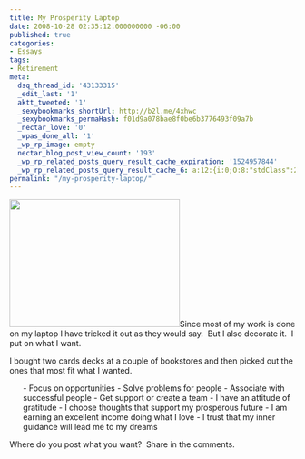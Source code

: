 ```yaml
---
title: My Prosperity Laptop
date: 2008-10-28 02:35:12.000000000 -06:00
published: true
categories:
- Essays
tags:
- Retirement
meta:
  dsq_thread_id: '43133315'
  _edit_last: '1'
  aktt_tweeted: '1'
  _sexybookmarks_shortUrl: http://b2l.me/4xhwc
  _sexybookmarks_permaHash: f01d9a078bae8f0be6b3776493f09a7b
  _nectar_love: '0'
  _wpas_done_all: '1'
  _wp_rp_image: empty
  nectar_blog_post_view_count: '193'
  _wp_rp_related_posts_query_result_cache_expiration: '1524957844'
  _wp_rp_related_posts_query_result_cache_6: a:12:{i:0;O:8:"stdClass":2:{s:7:"post_id";s:4:"1213";s:5:"score";s:18:"58.826323593589315";}i:1;O:8:"stdClass":2:{s:7:"post_id";s:3:"369";s:5:"score";s:17:"45.36586800486777";}i:2;O:8:"stdClass":2:{s:7:"post_id";s:3:"348";s:5:"score";s:18:"43.768852612446196";}i:3;O:8:"stdClass":2:{s:7:"post_id";s:3:"301";s:5:"score";s:18:"43.768852612446196";}i:4;O:8:"stdClass":2:{s:7:"post_id";s:3:"313";s:5:"score";s:17:"42.84365212362441";}i:5;O:8:"stdClass":2:{s:7:"post_id";s:3:"290";s:5:"score";s:18:"41.417864236740996";}i:6;O:8:"stdClass":2:{s:7:"post_id";s:4:"2330";s:5:"score";s:18:"37.982561242500154";}i:7;O:8:"stdClass":2:{s:7:"post_id";s:3:"328";s:5:"score";s:18:"37.982561242500154";}i:8;O:8:"stdClass":2:{s:7:"post_id";s:3:"242";s:5:"score";s:18:"37.982561242500154";}i:9;O:8:"stdClass":2:{s:7:"post_id";s:3:"239";s:5:"score";s:18:"37.982561242500154";}i:10;O:8:"stdClass":2:{s:7:"post_id";s:4:"1254";s:5:"score";s:17:"37.02341508206855";}i:11;O:8:"stdClass":2:{s:7:"post_id";s:4:"2342";s:5:"score";s:17:"36.61295682563289";}}
permalink: "/my-prosperity-laptop/"
---
```

<img class="alignright size-medium wp-image-1197" title="laptopcards" src="{{ site.baseurl }}/posts/2008/10/laptopcards-300x225.jpg" alt="" width="300" height="225" />Since most of my work is done on my laptop I have tricked it out as they would say.  But I also decorate it.  I put on what I want.

I bought two cards decks at a couple of bookstores and then picked out the ones that most fit what I wanted.
<ul>
- Focus on opportunities
- Solve problems for people
- Associate with successful people
- Get support or create a team
- I have an attitude of gratitude
- I choose thoughts that support my prosperous future
- I am earning an excellent income doing what I love
- I trust that my inner guidance will lead me to my dreams
</ul>
<p>Where do you post what you want?  Share in the comments.
